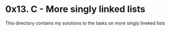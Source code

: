 # 0x13. C - More singly linked lists

This directory contains my solutions to the tasks on more singly lineked lists
